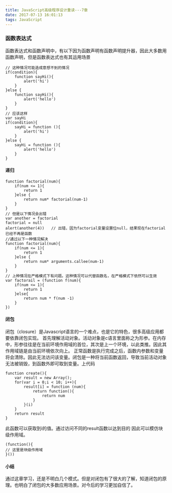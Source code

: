 ```yaml
---
title: JavaScript高级程序设计重读---7章
date: 2017-07-13 16:01:13
tags: JavaScript
---
```

### 函数表达式
函数表达式和函数声明中，有以下因为函数声明有函数声明提升器，因此大多数用函数声明，但是函数表达式也有其运用场景
```
// 这种情况可能造成意想不到的情况
if(condition){
    function sayHi(){
        alert('hi')
    }
}else {
    function sayHi(){
        alert('hello')
    }
}
// 应该这样
var sayHi
if(condition){
    sayHi = function (){
        alert('hi')
    }
}else {
    sayHi = function (){
        alert('hello')
    }
}

```
#### 递归
```
function factorial(num){
    if(num <= 1){        
        return 1
    }else {
        return num* factorial(num-1)
    }
}
// 但是以下情况会出错
var another = factorial
factorial = null
alert(another(4))   // 出错，因为factorial变量设置位null，结果现在factorial已经不再是函数
//通过以下一种情况解决
function factorial(num){
    if(num <= 1){        
        return 1
    }else {
        return num* arguments.callee(num-1)
    }
}
// 上种情况在严格模式下有问题。这种情况可以代替函数名，在严格模式下依然可以生效
var factorail = (function f(num){
    if(num <= 1){
        return 1
    }else{
        return num * f(num -1)
    }
})
```
#### 闭包
闭包（closure）是Javascript语言的一个难点，也是它的特色，很多高级应用都要依靠闭包实现。
首先理解活动对象。活动对象是c语言里面称之为形参。在内存中，形参往往是在当前环境作用域的首位，其次是上一个环境，以此类推。因此其作用域链是由当前环境依次向上。
正常函数是执行完成之后，函数内参数和变量将会清除。因此无法访问该变量。闭包是一种将当前函数返回，导致当前活动对象无法被销毁，到函数外即可取到变量。上代码
```
function create(){
    var result = new Array();
    for(var i = 0;i < 10; i++){
        result[i] = function (num){
            return function(){
                return num
            }
        }(i)
    }
    return result
}
```
此函数可以获取到i的值。通过访问不同的result函数以达到目的
因此可以模仿块级作用域。
```
(function(){
// 这里是块级作用域
}())
```
#### 小结
通过这章学习，还是不明白几个模式。但是对闭包有了很大的了解，知道闭包的原理。也明白了闭包的大多数应用场景。对今后的学习更加自信了。